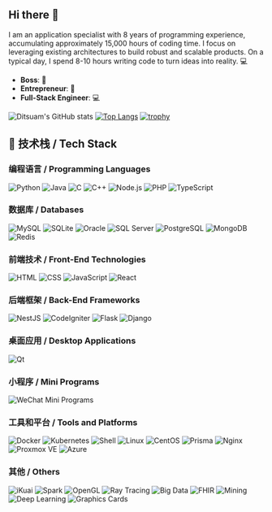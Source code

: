## Hi there 👋

I am an application specialist with 8 years of programming experience, accumulating approximately 15,000 hours of coding time. I focus on leveraging existing architectures to build robust and scalable products. On a typical day, I spend 8-10 hours writing code to turn ideas into reality. 💻


- **Boss**: 🚀
- **Entrepreneur**: 💼
- **Full-Stack Engineer**: 💻

![Ditsuam's GitHub stats](https://github-readme-stats-sand-mu-79.vercel.app/api?username=distuam&hide=contribs,prs)
[![Top Langs](https://github-readme-stats.vercel.app/api/top-langs/?username=distuam)](https://github.com/anuraghazra/github-readme-stats)
[![trophy](https://github-profile-trophy.vercel.app/?username=distuam)](https://github.com/ryo-ma/github-profile-trophy)
## 🚀 技术栈 / Tech Stack

### 编程语言 / Programming Languages
![Python](https://img.shields.io/badge/-Python-3776AB?logo=python&logoColor=white)
![Java](https://img.shields.io/badge/-Java-007396?logo=java&logoColor=white)
![C](https://img.shields.io/badge/-C-A8B9CC?logo=c&logoColor=black)
![C++](https://img.shields.io/badge/-C%2B%2B-F34B7F?logo=c%2B%2B&logoColor=white)
![Node.js](https://img.shields.io/badge/-Node.js-339933?logo=node.js&logoColor=white)
![PHP](https://img.shields.io/badge/-PHP-777BB4?logo=php&logoColor=white)
![TypeScript](https://img.shields.io/badge/-TypeScript-3178C6?logo=typescript&logoColor=white)

### 数据库 / Databases
![MySQL](https://img.shields.io/badge/-MySQL-4479A1?logo=mysql&logoColor=white)
![SQLite](https://img.shields.io/badge/-SQLite-003B57?logo=sqlite&logoColor=white)
![Oracle](https://img.shields.io/badge/-Oracle-F80000?logo=oracle&logoColor=white)
![SQL Server](https://img.shields.io/badge/-SQL%20Server-CC2927?logo=microsoftsqlserver&logoColor=white)
![PostgreSQL](https://img.shields.io/badge/-PostgreSQL-336791?logo=postgresql&logoColor=white)
![MongoDB](https://img.shields.io/badge/-MongoDB-47A248?logo=mongodb&logoColor=white)
![Redis](https://img.shields.io/badge/-Redis-D92D2A?logo=redis&logoColor=white)

### 前端技术 / Front-End Technologies
![HTML](https://img.shields.io/badge/-HTML-E34F26?logo=html5&logoColor=white)
![CSS](https://img.shields.io/badge/-CSS-1572B6?logo=css3&logoColor=white)
![JavaScript](https://img.shields.io/badge/-JavaScript-F7DF1E?logo=javascript&logoColor=black)
![React](https://img.shields.io/badge/-React-61DAFB?logo=react&logoColor=black)

### 后端框架 / Back-End Frameworks
![NestJS](https://img.shields.io/badge/-NestJS-E0234E?logo=nestjs&logoColor=white)
![CodeIgniter](https://img.shields.io/badge/-CodeIgniter-F48023?logo=codeigniter&logoColor=white)
![Flask](https://img.shields.io/badge/-Flask-000000?logo=flask&logoColor=white)
![Django](https://img.shields.io/badge/-Django-092E20?logo=django&logoColor=white)

### 桌面应用 / Desktop Applications
![Qt](https://img.shields.io/badge/-Qt-41CD52?logo=qt&logoColor=white)

### 小程序 / Mini Programs
![WeChat Mini Programs](https://img.shields.io/badge/-WeChat%20Mini%20Programs-07C160?logo=wechat&logoColor=white)

### 工具和平台 / Tools and Platforms
![Docker](https://img.shields.io/badge/-Docker-2496ED?logo=docker&logoColor=white)
![Kubernetes](https://img.shields.io/badge/-Kubernetes-326CE5?logo=kubernetes&logoColor=white)
![Shell](https://img.shields.io/badge/-Shell-4EAA25?logo=gnu-bash&logoColor=white)
![Linux](https://img.shields.io/badge/-Linux-FCC624?logo=linux&logoColor=black)
![CentOS](https://img.shields.io/badge/-CentOS-262577?logo=centos&logoColor=white)
![Prisma](https://img.shields.io/badge/-Prisma-2D3748?logo=prisma&logoColor=white)
![Nginx](https://img.shields.io/badge/-Nginx-009639?logo=nginx&logoColor=white)
![Proxmox VE](https://img.shields.io/badge/-Proxmox%20VE-009639?logo=proxmox&logoColor=white)
![Azure](https://img.shields.io/badge/-Azure-0078D4?logo=azure&logoColor=white)

### 其他 / Others
![iKuai](https://img.shields.io/badge/-iKuai-0072C6?logo=internet-explorer&logoColor=white)
![Spark](https://img.shields.io/badge/-Apache%20Spark-E25A1C?logo=apache-spark&logoColor=white)
![OpenGL](https://img.shields.io/badge/-OpenGL-FFFFFF?logo=opengl&logoColor=black)
![Ray Tracing](https://img.shields.io/badge/-Ray%20Tracing-000000?logo=ray-tracing&logoColor=white)
![Big Data](https://img.shields.io/badge/-Big%20Data-0099FF?logo=data-science&logoColor=white)
![FHIR](https://img.shields.io/badge/-FHIR-0052CC?logo=fhir&logoColor=white)
![Mining](https://img.shields.io/badge/-Mining-F0C300?logo=bitcoin&logoColor=black)
![Deep Learning](https://img.shields.io/badge/-Deep%20Learning-FF5722?logo=tensorflow&logoColor=white)
![Graphics Cards](https://img.shields.io/badge/-Graphics%20Cards-00CFFF?logo=amd&logoColor=white)

